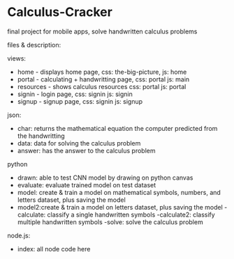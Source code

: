 # Calculus-Cracker
final project for mobile apps, solve handwritten calculus problems

files & description:

views:
- home - displays home page, css: the-big-picture, js: home
- portal - calculating + handwritting page, css: portal js: main
- resources - shows calculus resources css: portal js: portal
- signin - login page, css: signin js: signin
- signup - signup page, css: signin js: signup


json:
- char: returns the mathematical equation the computer predicted from the handwritting
- data: data for solving the calculus problem
- answer: has the answer to the calculus problem

python
- drawn: able to test CNN model by drawing on python canvas
- evaluate: evaluate trained model on test dataset
- model: create & train a model on mathematical symbols, numbers, and letters dataset, plus saving the model
- model2:create & train a model on letters dataset, plus saving the model
-calculate: classify a single handwritten symbols
-calculate2: classify multiple handwritten symbols
-solve: solve the calculus problem

node.js:
- index: all node code here
